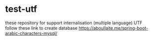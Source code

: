 # test-utf
these repository for support internalisation (multiple language) UTF  
follow these link to create database
https://aboullaite.me/spring-boot-arabic-characters-mysql/


